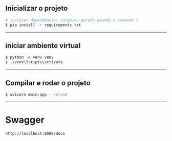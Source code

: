 ## Inicializar o projeto

```bash
# instalar dependências (arquivo gerado usando o comando )
$ pip install -r requirements.txt
```
---

## iniciar ambiente virtual
```bash
$ python -m venv venv
$ .\venv\Scripts\activate   
```

---

## Compilar e rodar o projeto
```bash
$ uvicorn main:app --reload
```

---

# Swagger
```bash
http://localhost:8000/docs
```
